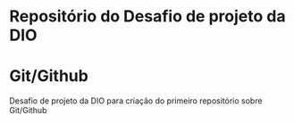 # Repositório do Desafio de projeto da DIO
# Git/Github
Desafio de projeto da DIO para criação do primeiro repositório sobre Git/Github

